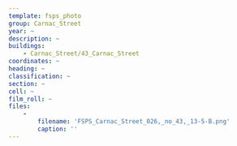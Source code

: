 ```yaml
---
template: fsps_photo
group: Carnac_Street
year: ~
description: ~
buildings:
    - Carnac_Street/43_Carnac_Street
coordinates: ~
heading: ~
classification: ~
section: ~
cell: ~
film_roll: ~
files:
    -
        filename: 'FSPS_Carnac_Street_026,_no_43,_13-5-B.png'
        caption: ''
---
```


